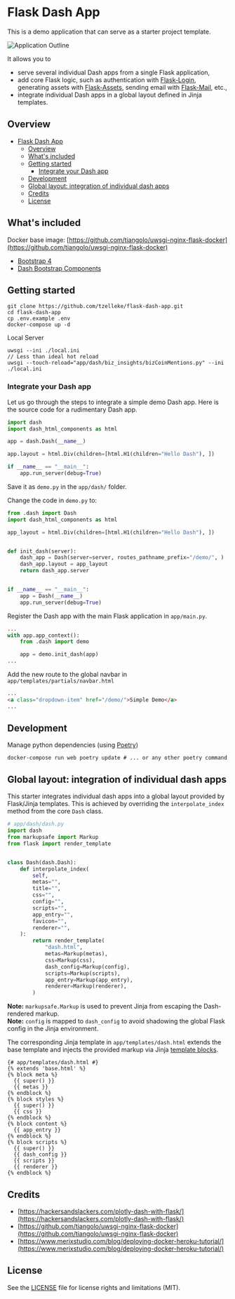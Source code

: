 # Flask Dash App

This is a demo application that can serve as a starter project template.

<img src="app/static/flask-dash-app.png" alt="Application Outline"
title="Application Outline" class="w-100" />

It allows you to

- serve several individual Dash apps from a single Flask application,
- add core Flask logic, such as authentication with [Flask-Login](https://flask-login.readthedocs.io/en/latest/),
  generating assets with [Flask-Assets](https://flask-login.readthedocs.io/en/latest/), sending email
  with [Flask-Mail](https://pythonhosted.org/Flask-Mail/), etc.,
- integrate individual Dash apps in a global layout defined in Jinja templates.

## Overview

- [Flask Dash App](#flask-dash-app)
  - [Overview](#overview)
  - [What's included](#whats-included)
  - [Getting started](#getting-started)
    - [Integrate your Dash app](#integrate-your-dash-app)
  - [Development](#development)
  - [Global layout: integration of individual dash apps](#global-layout-integration-of-individual-dash-apps)
  - [Credits](#credits)
  - [License](#license)

## What's included

Docker base image:
[https://github.com/tiangolo/uwsgi-nginx-flask-docker](https://github.com/tiangolo/uwsgi-nginx-flask-docker)

- [Bootstrap 4]()
- [Dash Bootstrap Components](https://dash-bootstrap-components.opensource.faculty.ai/)

## Getting started

```
git clone https://github.com/tzelleke/flask-dash-app.git
cd flask-dash-app
cp .env.example .env
docker-compose up -d
```

Local Server
```
uwsgi --ini ./local.ini
// Less than ideal hot reload
uwsgi --touch-reload="app/dash/biz_insights/bizCoinMentions.py" --ini ./local.ini
```

### Integrate your Dash app

Let us go through the steps to integrate a simple demo Dash app. Here is the source code for a rudimentary Dash app.

```python
import dash
import dash_html_components as html

app = dash.Dash(__name__)

app.layout = html.Div(children=[html.H1(children="Hello Dash"), ])

if __name__ == "__main__":
    app.run_server(debug=True)
```

Save it as `demo.py` in the `app/dash/` folder.

Change the code in `demo.py` to:

```python
from .dash import Dash
import dash_html_components as html

app_layout = html.Div(children=[html.H1(children="Hello Dash"), ])


def init_dash(server):
    dash_app = Dash(server=server, routes_pathname_prefix="/demo/", )
    dash_app.layout = app_layout
    return dash_app.server


if __name__ == "__main__":
    app = Dash(__name__)
    app.run_server(debug=True)
```

Register the Dash app with the main Flask application in `app/main.py`.

```python
...
with app.app_context():
    from .dash import demo

    app = demo.init_dash(app)
...
```

Add the new route to the global navbar in `app/templates/partials/navbar.html`

```html
...
<a class="dropdown-item" href="/demo/">Simple Demo</a>
...
```

## Development

Manage python dependencies (using [Poetry](https://python-poetry.org/docs/))
```shell
docker-compose run web poetry update # ... or any other poetry command
```

## Global layout: integration of individual dash apps

This starter integrates individual dash apps into a global layout provided by Flask/Jinja templates. This is achieved by
overriding the `interpolate_index` method from the core `Dash` class.

```python
# app/dash/dash.py
import dash
from markupsafe import Markup
from flask import render_template


class Dash(dash.Dash):
    def interpolate_index(
        self,
        metas="",
        title="",
        css="",
        config="",
        scripts="",
        app_entry="",
        favicon="",
        renderer="",
    ):
        return render_template(
            "dash.html",
            metas=Markup(metas),
            css=Markup(css),
            dash_config=Markup(config),
            scripts=Markup(scripts),
            app_entry=Markup(app_entry),
            renderer=Markup(renderer),
        )
```

**Note:** `markupsafe.Markup` is used to prevent Jinja from escaping the Dash-rendered markup.<br />
**Note:** `config` is mapped to `dash_config` to avoid shadowing the global Flask config in the Jinja environment.

The corresponding Jinja template in `app/templates/dash.html` extends the base template and injects the provided markup
via Jinja [template blocks](https://jinja.palletsprojects.com/en/3.0.x/templates/#template-inheritance).

```
{# app/templates/dash.html #}
{% extends 'base.html' %}
{% block meta %}
  {{ super() }}
  {{ metas }}
{% endblock %}
{% block styles %}
  {{ super() }}
  {{ css }}
{% endblock %}
{% block content %}
  {{ app_entry }}
{% endblock %}
{% block scripts %}
  {{ super() }}
  {{ dash_config }}
  {{ scripts }}
  {{ renderer }}
{% endblock %}
```

## Credits

- [https://hackersandslackers.com/plotly-dash-with-flask/](https://hackersandslackers.com/plotly-dash-with-flask/)
- [https://github.com/tiangolo/uwsgi-nginx-flask-docker](https://github.com/tiangolo/uwsgi-nginx-flask-docker)
- [https://www.merixstudio.com/blog/deploying-docker-heroku-tutorial/](https://www.merixstudio.com/blog/deploying-docker-heroku-tutorial/)

## License

See the [LICENSE](https://github.com/tzelleke/flask-dash-app/blob/master/LICENSE.md) file for license rights and
limitations (MIT).
